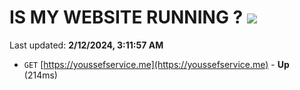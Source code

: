 # IS MY WEBSITE RUNNING ? [![](https://img.shields.io/static/v1?label=Sponsor&message=%E2%9D%A4&logo=GitHub&color=%23fe8e86)](https://github.com/sponsors/<username>)

Last updated: **2/12/2024, 3:11:57 AM**

- `GET` [https://youssefservice.me](https://youssefservice.me) - **Up** (214ms)
